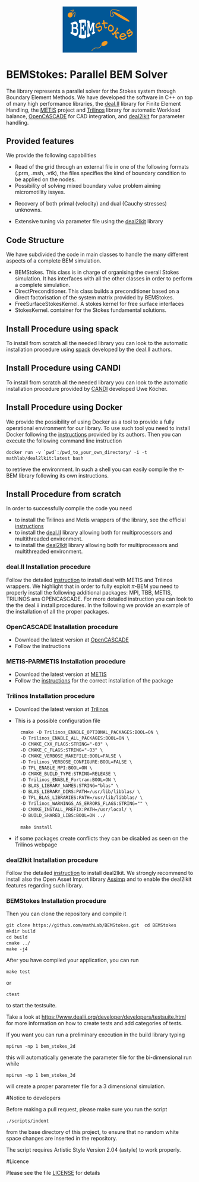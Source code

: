 
<p align="center">
  <a>
    <img alt="BlackNUFFT" src="./docs/logo/BEMStokesLogo2bis.png" width="200" />
  </a>
</p>


# BEMStokes: Parallel BEM Solver 

<!--[![Build Status](https://travis-ci.org/mathLab/pi-BEM.svg?branch=master)](https://travis-ci.org/mathLab/pi-BEM)-->

The library represents a parallel solver for the Stokes system through Boundary Element Methods. We have developed the software in C++ on top of many high performance libraries, the [deal.II](https://github.com/dealii/dealii) library for Finite Element Handling, the [METIS](http://glaros.dtc.umn.edu/gkhome/metis/metis/download) project and [Trilinos](https://trilinos.org/) library for automatic Workload balance, [OpenCASCADE](https://www.opencascade.com/) for CAD integration, and [deal2lkit](https://github.com/luca-heltai/deal2lkit) for parameter handling. 

## Provided features

We provide the following capabilities

- Read of the grid through an external file in one of the following formats (.prm, .msh, .vtk), the files specifies the kind of boundary condition to be applied on the nodes.
- Possibility of solving mixed boundary value problem aiming micromotility issyes.
<!--- Automatic treatment of sharp edges via the double nodes technique.
--><!--- Integration of complex geometry descriptors (CAD files through OpenCASCADE).
-->
- Usage of Lagrangian Finite Elements of arbitrary order. We also provide interfaces with discontinuous elements.
- Distributed memory (MPI) parallelisation of the standard collocation BEM for the Laplace equation.
<!--- Coupling with a Fast Multiple Method (FMM) to get a performance improvement.
- Hybrid Distributed (MPI) - Shared (Intel Threaded Building Block) memory parallelisation for the BEM-FMM code
-->
- Recovery of both primal (velocity) and dual (Cauchy stresses) unknowns.
<!--- L2 projection of the full 3D potential gradient for post processing.-->
- Extensive tuning via parameter file using the [deal2lkit](https://github.com/mathLab/deal2lkit) library 


## Code Structure
We have subdivided the code in main classes to handle the many different aspects of a complete BEM simulation.

- BEMStokes. This class is in charge of organising the overall Stokes simulation. It has interfaces with all the other classes in order to perform a complete simulation.
- DirectPreconditioner. This class builds a preconditioner based on a direct factorisation of the system matrix provided by BEMStokes.
- FreeSurfaceStokesKernel. A stokes kernel for free surface interfaces
- StokesKernel. container for the Stokes fundamental solutions.


## Install Procedure using spack
To install from scratch all the needed library you can look to the automatic installation procedure using [spack](https://github.com/dealii/dealii/wiki/deal.II-in-Spack) developed by the deal.II authors.


## Install Procedure using CANDI
To install from scratch all the needed library you can look to the automatic installation procedure provided by [CANDI](https://github.com/koecher/candi) developed Uwe Köcher.

## Install Procedure using Docker
We provide the possibility of using Docker as a tool to provide a fully operational environment for our library. To use such tool you need to install Docker following the [instructions](https://docs.docker.com/engine/installation/) provided by its authors. Then you can execute the following command line instruction 

	docker run -v `pwd`:/pwd_to_your_own_directory/ -i -t mathlab/deal2lkit:latest bash

to retrieve the environment. In such a shell you can easily compile the $\pi$-BEM library following its own instructions.

## Install Procedure from scratch
In order to successfully compile the code you need 

- to install the Trilinos and Metis wrappers of the library, see the official [instructions](https://www.dealii.org/developer/readme.html) 
- to install the [deal.II](https://github.com/dealii/dealii) library allowing both for multiprocessors and multithreaded environment.
- to install the [deal2lkit](https://github.com/mathLab/deal2lkit) library allowing both for multiprocessors and multithreaded environment.



### deal.II Installation procedure
Follow the detailed [instruction](https://www.dealii.org/developer/readme.html) to install deal with METIS and Trilinos wrappers. We highlight that in order to fully exploit $\pi$-BEM you need to properly install the following additional packages: MPI, TBB, METIS, TRILINOS ans OPENCASCADE. For more detailed instruction you can look to the the deal.ii install procedures. In the following we provide an example of the installation of all the proper packages.


### OpenCASCADE Installation procedure
- Download the latest version at [OpenCASCADE](https://github.com/tpaviot/oce) 
- Follow the instructions


### METIS-PARMETIS Installation procedure
- Download the latest version at [METIS](http://glaros.dtc.umn.edu/gkhome/metis/metis/download)
- Follow the [instructions](http://glaros.dtc.umn.edu/gkhome/metis/metis/download) for the correct installation of the package


### Trilinos Installation procedure
- Download the latest version at [Trilinos](https://trilinos.org/download/)
- This is a possible configuration file

		cmake -D Trilinos_ENABLE_OPTIONAL_PACKAGES:BOOL=ON \
		-D Trilinos_ENABLE_ALL_PACKAGES:BOOL=ON \
		-D CMAKE_CXX_FLAGS:STRING="-O3" \
		-D CMAKE_C_FLAGS:STRING="-O3" \
		-D CMAKE_VERBOSE_MAKEFILE:BOOL=FALSE \
		-D Trilinos_VERBOSE_CONFIGURE:BOOL=FALSE \
		-D TPL_ENABLE_MPI:BOOL=ON \
		-D CMAKE_BUILD_TYPE:STRING=RELEASE \
		-D Trilinos_ENABLE_Fortran:BOOL=ON \
		-D BLAS_LIBRARY_NAMES:STRING="blas" \
		-D BLAS_LIBRARY_DIRS:PATH=/usr/lib/libblas/ \
		-D TPL_BLAS_LIBRARIES:PATH=/usr/lib/libblas/ \
		-D Trilinos_WARNINGS_AS_ERRORS_FLAGS:STRING="" \
		-D CMAKE_INSTALL_PREFIX:PATH=/usr/local/ \
		-D BUILD_SHARED_LIBS:BOOL=ON ../
		
		make install

- if some packages create conflicts they can be disabled as seen on the Trilinos webpage





### deal2lkit Installation procedure
Follow the detailed [instruction](https://https://github.com/mathLab/deal2lkit) to install deal2lkit. We strongly recommend to install also the Open Asset Import library [Assimp](http://assimp.sourceforge.net/) and to enable the deal2lkit features regarding such library. 


### BEMStokes Installation procedure

Then you can clone the repository and compile it

	git clone https://github.com/mathLab/BEMStokes.git	cd BEMStokes
	mkdir build
	cd build
	cmake ../
	make -j4

After you have compiled your application, you can run 

	make test

or
	
	ctest 

to start the testsuite.

Take a look at
https://www.dealii.org/developer/developers/testsuite.html for more
information on how to create tests and add categories of tests.

If you want you can run a preliminary execution in the build library typing
	
	mpirun -np 1 bem_stokes_2d
	
this will automatically generate the parameter file for the bi-dimensional run while 

	mpirun -np 1 bem_stokes_3d
	
will create a proper parameter file for a 3 dimensional simulation.

#Notice to developers

Before making a pull request, please make sure you run the script

    ./scripts/indent

from the base directory of this project, to ensure that no random 
white space changes are inserted in the repository.

The script requires Artistic Style Version 2.04 (astyle) to work 
properly.

#Licence

Please see the file [LICENSE]() for details



